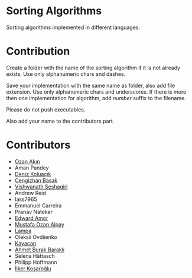 # Sorting Algorithms

Sorting algorithms implemented in different languages.

# Contribution

Create a folder with the name of the sorting algorithm if it is not already exists. Use only alphanumeric chars and dashes.

Save your implementation with the same name as folder, also add file extension. Use only alphanumeric chars and underscores. If there is more then one implementation for algorithm, add _number_ suffix to the filename.

Please do not push executables.

Also add your name to the contributors part.

# Contributors

* [Ozan Akın](https://github.com/oznakn)
* Aman Pandey
* [Deniz Koluaçık](https://github.com/koluacik)
* [Cengizhan Basak](https://github.com/cengizhanbasak)
* [Vishwanath Seshagiri](https://thebrahminator.github.io)
* Andrew Reid
* lass7965
* Emmanuel Carreira
* Pranav Natekar
* [Edward Amor](https://github.com/Skellet0r)
* [Mustafa Ozan Alpay](https://github.com/frozsgy)
* [Lampa](https://github.com/swetlana-spb)
* Oleksii Ovdiienko
* [Kayacan](https://github.com/kayacanv)
* [Ahmet Burak Baraklı](https://github.com/ahmetburakbarakli)
* Selena Hättasch
* Philipp Hoffmann
* [İlker Koşaroğlu](https://github.com/ilkerkosaroglu)
